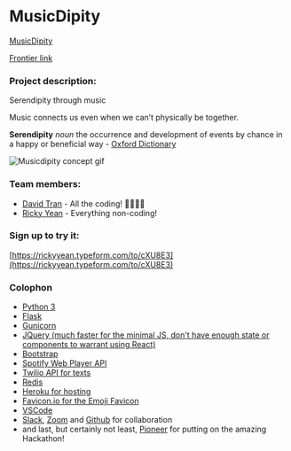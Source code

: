 # MusicDipity

[MusicDipity](https://www.musicdipity.com)

[Frontier link](https://frontier.pioneer.app/posts/130-musicdipity-serendipity-through-music)

### Project description:
Serendipity through music

Music connects us even when we can’t physically be together.

**Serendipity**
*noun*
the occurrence and development of events by chance in a happy or beneficial way - [Oxford Dictionary](http://english.oxforddictionaries.com/serendipity)

![Musicdipity concept gif](static/images/Musicdipity.gif?raw=true "Musicdipity")

### Team members:

- [David Tran](https://www.davidtran.me/) - All the coding! 👨🏻‍💻🧹
- [Ricky Yean](https://rickyyean.com/) - Everything non-coding!

### Sign up to try it:

[https://rickyyean.typeform.com/to/cXU8E3](https://rickyyean.typeform.com/to/cXU8E3)


### Colophon
- [Python 3](https://www.python.org)
- [Flask](https://flask.palletsprojects.com/en/1.1.x/)
- [Gunicorn](https://gunicorn.org/)
- [JQuery (much faster for the minimal JS, don't have enough state or components to warrant using React)](https://jquery.com/)
- [Bootstrap](https://getbootstrap.com/docs/4.4/getting-started/introduction/)
- [Spotify Web Player API](https://developer.spotify.com/documentation/web-api/)
- [Twilio API for texts](https://www.twilio.com)
- [Redis](https://redis.io)
- [Heroku for hosting](https://heroku.com)
- [Favicon.io for the Emoji Favicon](https://favicon.io/emoji-favicons/)
- [VSCode](https://code.visualstudio.com/)
- [Slack](https://slack.com), [Zoom](https://zoom.us) and [Github](https://github.com) for collaboration
- and last, but certainly not least, [Pioneer](https://frontier.pioneer.app/) for putting on the amazing Hackathon!